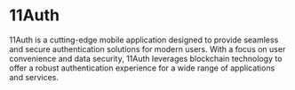 # 11Auth
11Auth is a cutting-edge mobile application designed to provide seamless and secure authentication solutions for modern users. With a focus on user convenience and data security, 11Auth leverages blockchain technology to offer a robust authentication experience for a wide range of applications and services.
